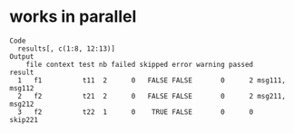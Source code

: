 # works in parallel

    Code
      results[, c(1:8, 12:13)]
    Output
        file context test nb failed skipped error warning passed         result
      1   f1          t11  2      0   FALSE FALSE       0      2 msg111, msg112
      2   f2          t21  2      0   FALSE FALSE       0      2 msg211, msg212
      3   f2          t22  1      0    TRUE FALSE       0      0        skip221

